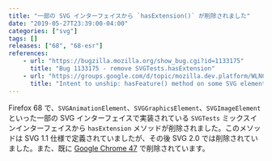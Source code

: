 ```yaml
---
title: "一部の SVG インターフェイスから `hasExtension()` が削除されました"
date: "2019-05-27T23:39:00-04:00"
categories: ["svg"]
tags: []
releases: ["68", "68-esr"]
references:
    - url: "https://bugzilla.mozilla.org/show_bug.cgi?id=1133175"
      title: "Bug 1133175 - remove SVGTests.hasExtension"
    - url: "https://groups.google.com/d/topic/mozilla.dev.platform/WLNCdEM1x44/discussion"
      title: "Intent to unship: hasFeature() method on some SVG elements"
---
```

Firefox 68 で、`SVGAnimationElement`、`SVGGraphicsElement`、`SVGImageElement` といった一部の SVG インターフェイスで実装されている `SVGTests` ミックスインインターフェイスから `hasExtension` メソッドが削除されました。このメソッドは SVG 1.1 仕様で定義されていましたが、その後 SVG 2.0 では削除されていました。また、既に [Google Chrome 47](https://www.chromestatus.com/feature/5473526421127168) で削除されています。
